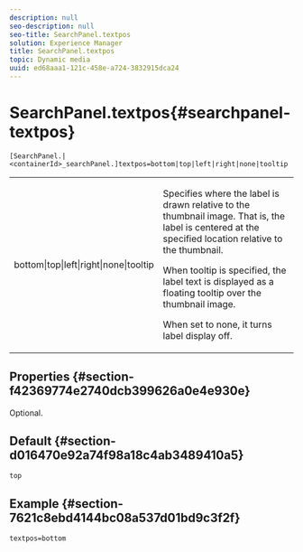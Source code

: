```yaml
---
description: null
seo-description: null
seo-title: SearchPanel.textpos
solution: Experience Manager
title: SearchPanel.textpos
topic: Dynamic media
uuid: ed68aaa1-121c-458e-a724-3832915dca24
---
```


# SearchPanel.textpos{#searchpanel-textpos}

`[SearchPanel.|<containerId>_searchPanel.]textpos=bottom|top|left|right|none|tooltip`

<table id="table_2B109D2F91E64B5382B31921C3780FA5"> 
 <tbody> 
  <tr> 
   <td colname="col1"> <p><span class="codeph"> bottom|top|left|right|none|tooltip</span> </p> </td> 
   <td colname="col2"> <p> Specifies where the label is drawn relative to the thumbnail image. That is, the label is centered at the specified location relative to the thumbnail. </p> <p>When <span class="codeph"> tooltip</span> is specified, the label text is displayed as a floating tooltip over the thumbnail image. </p> <p>When set to <span class="codeph"> none</span>, it turns label display off. </p> </td> 
  </tr> 
 </tbody> 
</table>

## Properties {#section-f42369774e2740dcb399626a0e4e930e}

Optional.

## Default {#section-d016470e92a74f98a18c4ab3489410a5}

`top`

## Example {#section-7621c8ebd4144bc08a537d01bd9c3f2f}

`textpos=bottom` 
